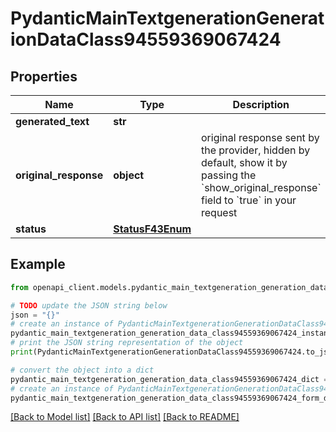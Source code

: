 # PydanticMainTextgenerationGenerationDataClass94559369067424


## Properties

Name | Type | Description | Notes
------------ | ------------- | ------------- | -------------
**generated_text** | **str** |  | 
**original_response** | **object** | original response sent by the provider, hidden by default, show it by passing the &#x60;show_original_response&#x60; field to &#x60;true&#x60; in your request | [optional] 
**status** | [**StatusF43Enum**](StatusF43Enum.md) |  | 

## Example

```python
from openapi_client.models.pydantic_main_textgeneration_generation_data_class94559369067424 import PydanticMainTextgenerationGenerationDataClass94559369067424

# TODO update the JSON string below
json = "{}"
# create an instance of PydanticMainTextgenerationGenerationDataClass94559369067424 from a JSON string
pydantic_main_textgeneration_generation_data_class94559369067424_instance = PydanticMainTextgenerationGenerationDataClass94559369067424.from_json(json)
# print the JSON string representation of the object
print(PydanticMainTextgenerationGenerationDataClass94559369067424.to_json())

# convert the object into a dict
pydantic_main_textgeneration_generation_data_class94559369067424_dict = pydantic_main_textgeneration_generation_data_class94559369067424_instance.to_dict()
# create an instance of PydanticMainTextgenerationGenerationDataClass94559369067424 from a dict
pydantic_main_textgeneration_generation_data_class94559369067424_form_dict = pydantic_main_textgeneration_generation_data_class94559369067424.from_dict(pydantic_main_textgeneration_generation_data_class94559369067424_dict)
```
[[Back to Model list]](../README.md#documentation-for-models) [[Back to API list]](../README.md#documentation-for-api-endpoints) [[Back to README]](../README.md)


